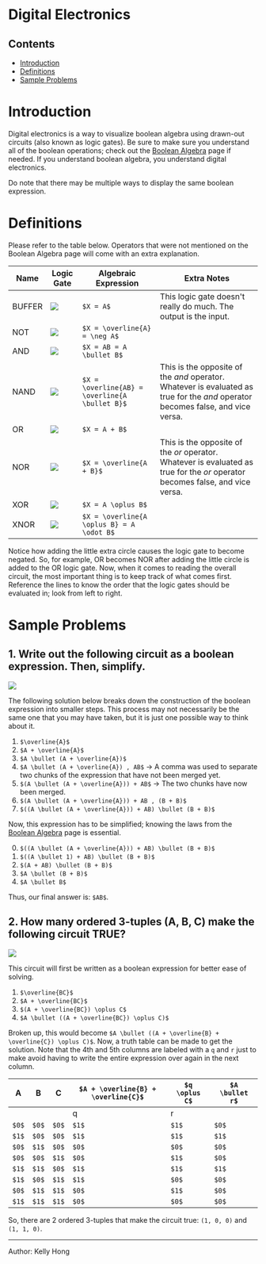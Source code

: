 # Digital Electronics

## Contents
- [Introduction](#introduction)
- [Definitions](#definitions)
- [Sample Problems](#sampleproblems)

# Introduction

Digital electronics is a way to visualize boolean algebra using drawn-out circuits (also
known as logic gates). Be sure to make sure you understand all of the boolean operations;
check out the [Boolean Algebra](/resources/acsl/booleanalgebra) page if needed. If you understand boolean algebra, you understand digital electronics.

Do note that there may be multiple ways to display the same boolean expression.

# Definitions

Please refer to the table below. Operators that were not mentioned on the Boolean
Algebra page will come with an extra explanation.

| Name | Logic Gate | Algebraic Expression | Extra Notes |
| --- | --- | --- | --- |
| BUFFER | <img src="/res/acsl/digitalelectronics/buffer.png" class="img-fluid" /> | `$X = A$` | This logic gate doesn't really do much. The output is the input. |
| NOT | <img src="/res/acsl/digitalelectronics/not.png" class="img-fluid" /> | `$X = \overline{A} = \neg A$` | |
| AND | <img src="/res/acsl/digitalelectronics/and.png" class="img-fluid" /> | `$X = AB = A \bullet B$` | |
| NAND | <img src="/res/acsl/digitalelectronics/nand.png" class="img-fluid" /> | `$X = \overline{AB} = \overline{A \bullet B}$` | This is the opposite of the *and* operator. Whatever is evaluated as true for the *and* operator becomes false, and vice versa. |
| OR | <img src="/res/acsl/digitalelectronics/or.png" class="img-fluid" /> | `$X = A + B$` | |
| NOR | <img src="/res/acsl/digitalelectronics/nor.png" class="img-fluid" /> | `$X = \overline{A + B}$` | This is the opposite of the *or* operator. Whatever is evaluated as true for the *or* operator becomes false, and vice versa. |
| XOR | <img src="/res/acsl/digitalelectronics/xor.png" class="img-fluid" /> | `$X = A \oplus B$` | |
| XNOR | <img src="/res/acsl/digitalelectronics/xnor.png" class="img-fluid" /> | `$X = \overline{A \oplus B} = A \odot B$` | |

Notice how adding the little extra circle causes the logic gate to become negated. So, for example, OR becomes NOR after
adding the little circle is added to the OR logic gate.
Now, when it comes to reading the overall circuit, the most important thing is to keep track of what comes first.
Reference the lines to know the order that the logic gates should be evaluated in; look from left to right.

# Sample Problems

## 1. Write out the following circuit as a boolean expression. Then, simplify.
<img src="/res/acsl/digitalelectronics/prob1.png" class="img-fluid" />

The following solution below breaks down the construction of the boolean expression into smaller steps. This process
may not necessarily be the same one that you may have taken, but it is just one possible way to think about it.

1. `$\overline{A}$`
2. `$A + \overline{A}$`
3. `$A \bullet (A + \overline{A})$`
4. `$A \bullet (A + \overline{A}) , AB$` -> A comma was used to separate two chunks of the expression that have not been merged yet.
5. `$(A \bullet (A + \overline{A})) + AB$` -> The two chunks have now been merged.
6. `$(A \bullet (A + \overline{A})) + AB , (B + B)$`
7. `$((A \bullet (A + \overline{A})) + AB) \bullet (B + B)$`

Now, this expression has to be simplified; knowing the laws from the [Boolean Algebra](/resources/acsl/booleanalgebra) page
is essential.

0. `$((A \bullet (A + \overline{A})) + AB) \bullet (B + B)$`
1. `$((A \bullet 1) + AB) \bullet (B + B)$`
2. `$(A + AB) \bullet (B + B)$`
3. `$A \bullet (B + B)$`
4. `$A \bullet B$`

Thus, our final answer is: `$AB$`.

## 2. How many ordered 3-tuples (A, B, C) make the following circuit TRUE?
<img src="/res/acsl/digitalelectronics/prob2.png" class="img-fluid" />

This circuit will first be written as a boolean expression for better ease of solving.

1. `$\overline{BC}$`
2. `$A + \overline{BC}$`
3. `$(A + \overline{BC}) \oplus C$`
4. `$A \bullet ((A + \overline{BC}) \oplus C)$`

Broken up, this would become `$A \bullet ((A + \overline{B} + \overline{C}) \oplus C)$`. Now, a truth table can
be made to get the solution. Note that the 4th and 5th columns are labeled with a `q` and `r` just to make avoid
having to write the entire expression over again in the next column.

| A | B | C | `$A + \overline{B} + \overline{C}$` | `$q \oplus C$` | `$A \bullet r$` |
| --- | --- | --- | --- | --- | --- |
| | | | q | r | |
| `$0$` | `$0$` | `$0$` | `$1$`  | `$1$`  | `$0$` |
| `$1$` | `$0$` | `$0$` | `$1$`  | `$1$`  | `$1$`  |
| `$0$` | `$1$`  | `$0$` | `$0$` | `$0$` | `$0$` |
| `$0$` | `$0$` | `$1$`  | `$0$` | `$1$`  | `$0$` |
| `$1$`  | `$1$`  | `$0$` | `$1$`  | `$1$`  | `$1$`  |
| `$1$`  | `$0$` | `$1$` | `$1$`  | `$0$` | `$0$` |
| `$0$` | `$1$`  | `$1$`  | `$0$` | `$1$`  | `$0$` |
| `$1$`  | `$1$`  | `$1$`  | `$0$` | `$0$` | `$0$` |

So, there are 2 ordered 3-tuples that make the circuit true: `(1, 0, 0)` and `(1, 1, 0)`.

---
Author: Kelly Hong
